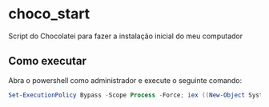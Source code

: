 # choco_start
Script do Chocolatei para fazer a instalação inicial do meu computador
## Como executar
Abra o powershell como administrador e execute o seguinte comando:
```powershell
Set-ExecutionPolicy Bypass -Scope Process -Force; iex ((New-Object System.Net.WebClient).DownloadString('https://raw.githubusercontent.com/Windol/choco_start/master/choco_start.ps1'))
```
